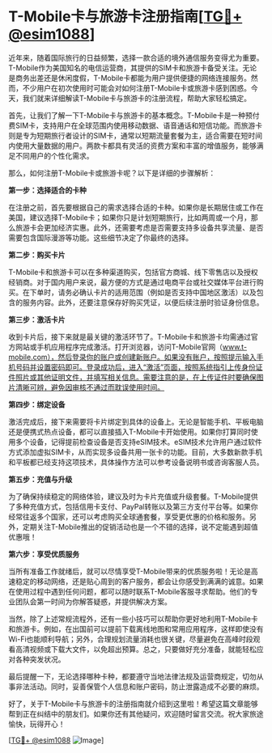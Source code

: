 # T-Mobile卡与旅游卡注册指南[[TG💪+ @esim1088](https://t.me/s/esim1088)]

近年来，随着国际旅行的日益频繁，选择一款合适的境外通信服务变得尤为重要。T-Mobile作为美国知名的电信运营商，其提供的SIM卡和旅游卡备受关注。无论是商务出差还是休闲度假，T-Mobile卡都能为用户提供便捷的网络连接服务。然而，不少用户在初次使用时可能会对如何注册T-Mobile卡或旅游卡感到困惑。今天，我们就来详细解读T-Mobile卡与旅游卡的注册流程，帮助大家轻松搞定。

首先，让我们了解一下T-Mobile卡与旅游卡的基本概念。T-Mobile卡是一种预付费SIM卡，支持用户在全球范围内使用移动数据、语音通话和短信功能。而旅游卡则是专为短期旅行者设计的SIM卡，通常以短期流量套餐为主，适合需要在短时间内使用大量数据的用户。两款卡都具有灵活的资费方案和丰富的增值服务，能够满足不同用户的个性化需求。

那么，如何注册T-Mobile卡或旅游卡呢？以下是详细的步骤解析：

**第一步：选择适合的卡种**

在注册之前，首先要根据自己的需求选择合适的卡种。如果你是长期居住或工作在美国，建议选择T-Mobile卡；如果你只是计划短期旅行，比如两周或一个月，那么旅游卡会更加经济实惠。此外，还需要考虑是否需要支持多设备共享流量、是否需要包含国际漫游等功能。这些细节决定了你最终的选择。

**第二步：购买卡片**

T-Mobile卡和旅游卡可以在多种渠道购买，包括官方商城、线下零售店以及授权经销商。对于国内用户来说，最方便的方式是通过电商平台或社交媒体平台进行购买。在下单时，请务必确认卡片的适用范围（例如是否支持中国地区激活）以及包含的服务内容。此外，还要注意保存好购买凭证，以便后续注册时验证身份信息。

**第三步：激活卡片**

收到卡片后，接下来就是最关键的激活环节了。T-Mobile卡和旅游卡均需通过官方网站或手机应用程序完成激活。打开浏览器，访问T-Mobile官网（www.t-mobile.com），然后登录你的账户或创建新账户。如果没有账户，按照提示输入手机号码并设置密码即可。登录成功后，进入“激活”页面，按照系统指引上传身份证件照片或其他证明文件，并填写相关信息。需要注意的是，在上传证件时要确保图片清晰可辨，避免因审核不通过而耽误使用时间。

**第四步：绑定设备**

激活完成后，接下来需要将卡片绑定到具体的设备上。无论是智能手机、平板电脑还是便携式热点设备，都可以直接插入T-Mobile卡开始使用。如果你打算同时使用多个设备，记得提前检查设备是否支持eSIM技术。eSIM技术允许用户通过软件方式添加虚拟SIM卡，从而实现多设备共用一张卡的功能。目前，大多数新款手机和平板都已经支持这项技术，具体操作方法可以参考设备说明书或咨询客服人员。

**第五步：充值与升级**

为了确保持续稳定的网络体验，建议及时为卡片充值或升级套餐。T-Mobile提供了多种充值方式，包括信用卡支付、PayPal转账以及第三方支付平台等。如果你经常往返多个国家，还可以考虑购买全球通套餐，享受更优惠的价格和服务。另外，定期关注T-Mobile推出的促销活动也是一个不错的选择，说不定能遇到超值优惠哦！

**第六步：享受优质服务**

当所有准备工作就绪后，就可以尽情享受T-Mobile带来的优质服务啦！无论是高速稳定的移动网络，还是贴心周到的客户服务，都会让你感受到满满的诚意。如果在使用过程中遇到任何问题，都可以随时联系T-Mobile客服寻求帮助。他们的专业团队会第一时间为你解答疑惑，并提供解决方案。

当然，除了上述常规流程外，还有一些小技巧可以帮助你更好地利用T-Mobile卡和旅游卡。例如，在出国前可以提前下载离线地图和常用应用程序，这样即使没有Wi-Fi也能顺利导航；另外，合理规划流量消耗也很关键，尽量避免在高峰时段观看高清视频或下载大文件，以免超出预算。总之，只要做好充分准备，就能轻松应对各种突发状况。

最后提醒一下，无论选择哪种卡种，都要遵守当地法律法规及运营商规定，切勿从事非法活动。同时，妥善保管个人信息和账户密码，防止泄露造成不必要的麻烦。

好了，关于T-Mobile卡与旅游卡的注册指南就介绍到这里啦！希望这篇文章能够帮到正在纠结中的朋友们。如果你还有其他疑问，欢迎随时留言交流。祝大家旅途愉快，玩得开心！

[[TG💪+ @esim1088](https://t.me/s/esim1088) ![Image](https://i.postimg.cc/4NQfJmqS/Snipaste-2025-05-13-00-14-12.png)]